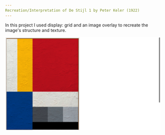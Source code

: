 ```yaml
---
Recreation/Interpretation of De Stijl 1 by Peter Keler (1922)
---
```


In this project I used display: grid and an image overlay to recreate the image's structure and texture.

![De Stijl 1 - Interpretation](image.jpg)
